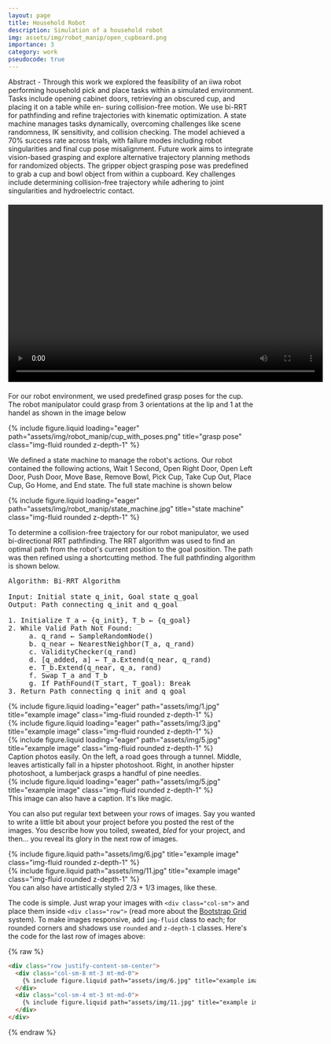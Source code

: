 ```yaml
---
layout: page
title: Household Robot
description: Simulation of a household robot
img: assets/img/robot_manip/open_cupboard.png
importance: 3
category: work
pseudocode: true
---
```


Abstract - Through this work we explored the feasibility of an
iiwa robot performing household pick and place tasks within
a simulated environment. Tasks include opening cabinet doors,
retrieving an obscured cup, and placing it on a table while en-
suring collision-free motion. We use bi-RRT for pathfinding and
refine trajectories with kinematic optimization. A state machine
manages tasks dynamically, overcoming challenges like scene
randomness, IK sensitivity, and collision checking. The model
achieved a 70% success rate across trials, with failure modes
including robot singularities and final cup pose misalignment.
Future work aims to integrate vision-based grasping and explore
alternative trajectory planning methods for randomized objects.
The gripper object grasping pose was predefined to grab a
cup and bowl object from within a cupboard. Key challenges
include determining collision-free trajectory while adhering to
joint singularities and hydroelectric contact.

<div style="text-align: center; margin: 20px 0;">
    <video width="640" height="360" controls>
        <source src="/assets/video/robot_simulatio_w_captions.mp4" type="video/mp4">
        Your browser does not support the video tag.
    </video>
</div>

For our robot environment, we used predefined grasp poses for the cup. The robot manipulator could grasp from 3 orientations at the lip and 1 at the handel as shown in the image below

<div class="row justify-content-sm-center">
    <div class="col-sm-6 mt-3 mt-md-0">
        {% include figure.liquid loading="eager" path="assets/img/robot_manip/cup_with_poses.png" title="grasp pose" class="img-fluid rounded z-depth-1" %}
    </div>
</div>

We defined a state machine to manage the robot's actions. Our robot contained the following actions, Wait 1 Second, Open Right Door, Open Left Door, Push Door, Move Base, Remove Bowl, Pick Cup, Take Cup Out, Place Cup, Go Home, and End state. The full state machine is shown below

<div class="row">
    <div class="col-sm mt-3 mt-md-0">
        {% include figure.liquid loading="eager" path="assets/img/robot_manip/state_machine.jpg" title="state machine" class="img-fluid rounded z-depth-1" %}
    </div>
</div>

To determine a collision-free trajectory for our robot manipulator, we used bi-directional RRT pathfinding. The RRT algorithm was used to find an optimal path from the robot's current position to the goal position. The path was then refined using a shortcutting method. The full pathfinding algorithm is shown below.

<pre class="pseudocode">
Algorithm: Bi-RRT Algorithm

Input: Initial state q_init, Goal state q_goal
Output: Path connecting q_init and q_goal

1. Initialize T_a ← {q_init}, T_b ← {q_goal}
2. While Valid Path Not Found:
     a. q_rand ← SampleRandomNode()
     b. q_near ← NearestNeighbor(T_a, q_rand)
     c. ValidityChecker(q_rand)
     d. [q_added, a] ← T_a.Extend(q_near, q_rand)
     e. T_b.Extend(q_near, q_a, rand)
     f. Swap T_a and T_b
     g. If PathFound(T_start, T_goal): Break
3. Return Path connecting q_init and q_goal
</pre>


<div class="row">
    <div class="col-sm mt-3 mt-md-0">
        {% include figure.liquid loading="eager" path="assets/img/1.jpg" title="example image" class="img-fluid rounded z-depth-1" %}
    </div>
    <div class="col-sm mt-3 mt-md-0">
        {% include figure.liquid loading="eager" path="assets/img/3.jpg" title="example image" class="img-fluid rounded z-depth-1" %}
    </div>
    <div class="col-sm mt-3 mt-md-0">
        {% include figure.liquid loading="eager" path="assets/img/5.jpg" title="example image" class="img-fluid rounded z-depth-1" %}
    </div>
</div>
<div class="caption">
    Caption photos easily. On the left, a road goes through a tunnel. Middle, leaves artistically fall in a hipster photoshoot. Right, in another hipster photoshoot, a lumberjack grasps a handful of pine needles.
</div>
<div class="row">
    <div class="col-sm mt-3 mt-md-0">
        {% include figure.liquid loading="eager" path="assets/img/5.jpg" title="example image" class="img-fluid rounded z-depth-1" %}
    </div>
</div>
<div class="caption">
    This image can also have a caption. It's like magic.
</div>

You can also put regular text between your rows of images.
Say you wanted to write a little bit about your project before you posted the rest of the images.
You describe how you toiled, sweated, _bled_ for your project, and then... you reveal its glory in the next row of images.

<div class="row justify-content-sm-center">
    <div class="col-sm-8 mt-3 mt-md-0">
        {% include figure.liquid path="assets/img/6.jpg" title="example image" class="img-fluid rounded z-depth-1" %}
    </div>
    <div class="col-sm-4 mt-3 mt-md-0">
        {% include figure.liquid path="assets/img/11.jpg" title="example image" class="img-fluid rounded z-depth-1" %}
    </div>
</div>
<div class="caption">
    You can also have artistically styled 2/3 + 1/3 images, like these.
</div>

The code is simple.
Just wrap your images with `<div class="col-sm">` and place them inside `<div class="row">` (read more about the <a href="https://getbootstrap.com/docs/4.4/layout/grid/">Bootstrap Grid</a> system).
To make images responsive, add `img-fluid` class to each; for rounded corners and shadows use `rounded` and `z-depth-1` classes.
Here's the code for the last row of images above:

{% raw %}

```html
<div class="row justify-content-sm-center">
  <div class="col-sm-8 mt-3 mt-md-0">
    {% include figure.liquid path="assets/img/6.jpg" title="example image" class="img-fluid rounded z-depth-1" %}
  </div>
  <div class="col-sm-4 mt-3 mt-md-0">
    {% include figure.liquid path="assets/img/11.jpg" title="example image" class="img-fluid rounded z-depth-1" %}
  </div>
</div>
```

{% endraw %}
